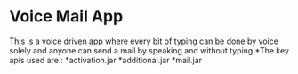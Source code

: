 # Voice Mail App 

This is a voice driven app where every bit of typing can be done by voice solely and anyone can send a mail by speaking and without typing
*The key apis used are :
  *activation.jar
  *additional.jar
  *mail.jar
